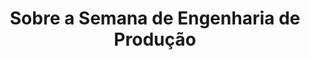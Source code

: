 ---
title: "Sobre a Semana de Engenharia de Produção"
description: "Nossa história, nossos valores e nosso objetivos."
draft: false
bg_image: "images/company/sobrenos.png"
---